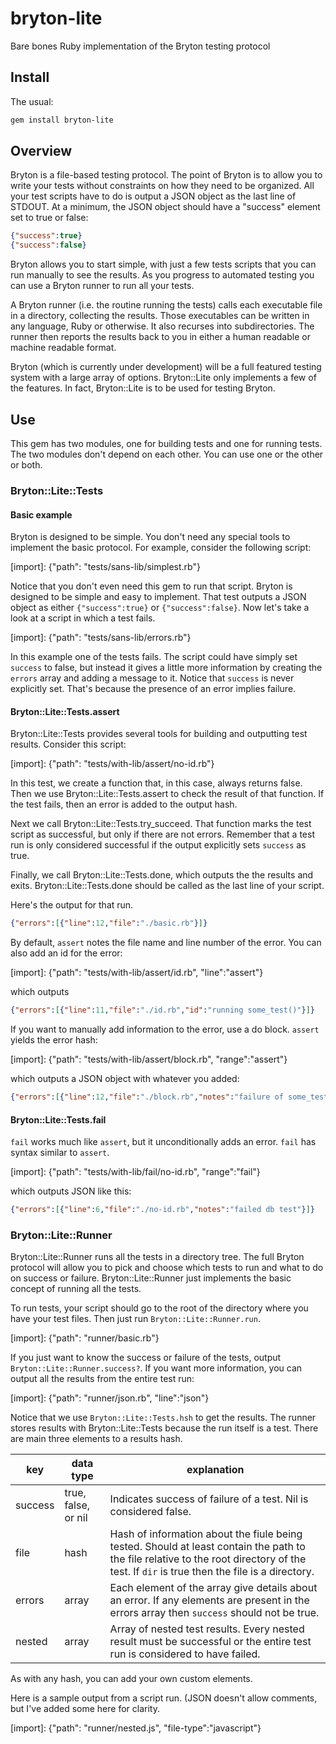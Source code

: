 # bryton-lite
Bare bones Ruby implementation of the Bryton testing protocol

## Install

The usual:

```sh
gem install bryton-lite
```

## Overview

Bryton is a file-based testing protocol. The point of Bryton is to allow you to
write your tests without constraints on how they need to be organized. All your
test scripts have to do is output a JSON object as the last line of STDOUT. At
a minimum, the JSON object should have a "success" element set to true or false:

```json
{"success":true}
{"success":false}
```

Bryton allows you to start simple, with just a few tests scripts that you can
run manually to see the results. As you progress to automated testing you can
use a Bryton runner to run all your tests.
   
A Bryton runner (i.e. the routine running the tests) calls each executable file
in a directory, collecting the results. Those executables can be written in any
language, Ruby or otherwise. It also recurses into subdirectories. The runner
then reports the results back to you in either a human readable or machine
readable format.

Bryton (which is currently under development) will be a full featured testing
system with a large array of options. Bryton::Lite only implements a few of the
features. In fact, Bryton::Lite is to be used for testing Bryton.


## Use

This gem has two modules, one for building tests and one for running tests. The
two modules don't depend on each other. You can use one or the other or both.

### Bryton::Lite::Tests

#### Basic example

Bryton is designed to be simple. You don't need any special tools to implement
the basic protocol. For example, consider the following script:

[import]: {"path": "tests/sans-lib/simplest.rb"}

Notice that you don't even need this gem to run that script. Bryton is designed
to be simple and easy to implement. That test outputs a JSON object as either
`{"success":true}` or `{"success":false}`. Now let's take a look at a script
in which a test fails.

[import]: {"path": "tests/sans-lib/errors.rb"}

In this example one of the tests fails. The script could have simply set
`success` to false, but instead it gives a little more information by creating
the `errors` array and adding a message to it. Notice that `success` is never
explicitly set. That's because the presence of an error implies failure.

#### Bryton::Lite::Tests.assert

Bryton::Lite::Tests provides several tools for building and outputting test
results. Consider this script:

[import]: {"path": "tests/with-lib/assert/no-id.rb"}

In this test, we create a function that, in this case, always returns false.
Then we use Bryton::Lite::Tests.assert to check the result of that function.
If the test fails, then an error is added to the output hash.

Next we call Bryton::Lite::Tests.try_succeed. That function marks the test
script as successful, but only if there are not errors. Remember that a test run
is only considered successful if the output explicitly sets `success` as true.


Finally, we call Bryton::Lite::Tests.done, which outputs the the results and
exits. Bryton::Lite::Tests.done should be called as the last line of your
script.

Here's the output for that run.

```json
{"errors":[{"line":12,"file":"./basic.rb"}]}
```

By default, `assert` notes the file name and line number of the error. You can
also add an id for the error:

[import]: {"path": "tests/with-lib/assert/id.rb", "line":"assert"}

which outputs

```json
{"errors":[{"line":11,"file":"./id.rb","id":"running some_test()"}]}
```

If you want to manually add information to the error, use a do block. `assert`
yields the error hash:

[import]: {"path": "tests/with-lib/assert/block.rb", "range":"assert"}

which outputs a JSON object with whatever you added:

```json
{"errors":[{"line":12,"file":"./block.rb","notes":"failure of some_test"}]}
```

#### Bryton::Lite::Tests.fail

`fail` works much like `assert`, but it unconditionally adds an error. `fail`
has syntax similar to `assert`.

[import]: {"path": "tests/with-lib/fail/no-id.rb", "range":"fail"}

which outputs JSON like this:

```json
{"errors":[{"line":6,"file":"./no-id.rb","notes":"failed db test"}]}
```

### Bryton::Lite::Runner

Bryton::Lite::Runner runs all the tests in a directory tree. The full Bryton
protocol will allow you to pick and choose which tests to run and what to do
on success or failure. Bryton::Lite::Runner just implements the basic concept of
running all the tests.

To run tests, your script should go to the root of the directory where you have
your test files. Then just run `Bryton::Lite::Runner.run`.

[import]: {"path": "runner/basic.rb"}

If you just want to know the success or failure of the tests, output
`Bryton::Lite::Runner.success?`. If you want more information, you can output
all the results from the entire test run:

[import]: {"path": "runner/json.rb", "line":"json"}

Notice that we use `Bryton::Lite::Tests.hsh` to get the results. The runner
stores results with Bryton::Lite::Tests because the run itself is a test. There
are main three elements to a results hash.

| key     | data type           | explanation                                                                                                                                                                               |
|---------|---------------------|-------------------------------------------------------------------------------------------------------------------------------------------------------------------------------------------|
| success | true, false, or nil | Indicates success of failure of a test. Nil is considered false.                                                                                                                          |
| file    | hash                | Hash of information about the fiule being tested. Should at least contain the path to the file relative to the root directory of the test. If `dir` is true then the file is a directory. |
| errors  | array               | Each element of the array give details about an error. If any elements are present in the errors array then `success` should not be true.                                                 |
| nested  | array               | Array of nested test results. Every nested result must be successful or the entire test run is considered to have failed.                                                                 |

As with any hash, you can add your own custom elements.

Here is a sample output from a script run. (JSON doesn't allow comments, but
I've added some here for clarity.

[import]: {"path": "runner/nested.js", "file-type":"javascript"}